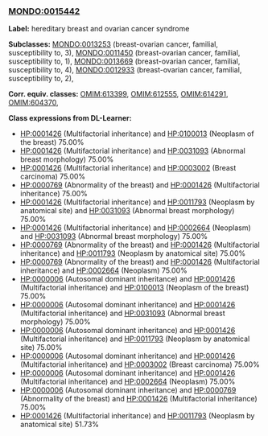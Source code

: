 
### [MONDO:0015442](http://purl.obolibrary.org/obo/MONDO_0015442)
**Label:** hereditary breast and ovarian cancer syndrome

**Subclasses:** [MONDO:0013253](http://purl.obolibrary.org/obo/MONDO_0013253) (breast-ovarian cancer, familial, susceptibility to, 3), [MONDO:0011450](http://purl.obolibrary.org/obo/MONDO_0011450) (breast-ovarian cancer, familial, susceptibility to, 1), [MONDO:0013669](http://purl.obolibrary.org/obo/MONDO_0013669) (breast-ovarian cancer, familial, susceptibility to, 4), [MONDO:0012933](http://purl.obolibrary.org/obo/MONDO_0012933) (breast-ovarian cancer, familial, susceptibility to, 2), 

**Corr. equiv. classes:** [OMIM:613399](http://purl.obolibrary.org/obo/OMIM_613399), [OMIM:612555](http://purl.obolibrary.org/obo/OMIM_612555), [OMIM:614291](http://purl.obolibrary.org/obo/OMIM_614291), [OMIM:604370](http://purl.obolibrary.org/obo/OMIM_604370), 

**Class expressions from DL-Learner:**

- [HP:0001426](http://purl.obolibrary.org/obo/HP_0001426) (Multifactorial inheritance) and [HP:0100013](http://purl.obolibrary.org/obo/HP_0100013) (Neoplasm of the breast) 75.00%
- [HP:0001426](http://purl.obolibrary.org/obo/HP_0001426) (Multifactorial inheritance) and [HP:0031093](http://purl.obolibrary.org/obo/HP_0031093) (Abnormal breast morphology) 75.00%
- [HP:0001426](http://purl.obolibrary.org/obo/HP_0001426) (Multifactorial inheritance) and [HP:0003002](http://purl.obolibrary.org/obo/HP_0003002) (Breast carcinoma) 75.00%
- [HP:0000769](http://purl.obolibrary.org/obo/HP_0000769) (Abnormality of the breast) and [HP:0001426](http://purl.obolibrary.org/obo/HP_0001426) (Multifactorial inheritance) 75.00%
- [HP:0001426](http://purl.obolibrary.org/obo/HP_0001426) (Multifactorial inheritance) and [HP:0011793](http://purl.obolibrary.org/obo/HP_0011793) (Neoplasm by anatomical site) and [HP:0031093](http://purl.obolibrary.org/obo/HP_0031093) (Abnormal breast morphology) 75.00%
- [HP:0001426](http://purl.obolibrary.org/obo/HP_0001426) (Multifactorial inheritance) and [HP:0002664](http://purl.obolibrary.org/obo/HP_0002664) (Neoplasm) and [HP:0031093](http://purl.obolibrary.org/obo/HP_0031093) (Abnormal breast morphology) 75.00%
- [HP:0000769](http://purl.obolibrary.org/obo/HP_0000769) (Abnormality of the breast) and [HP:0001426](http://purl.obolibrary.org/obo/HP_0001426) (Multifactorial inheritance) and [HP:0011793](http://purl.obolibrary.org/obo/HP_0011793) (Neoplasm by anatomical site) 75.00%
- [HP:0000769](http://purl.obolibrary.org/obo/HP_0000769) (Abnormality of the breast) and [HP:0001426](http://purl.obolibrary.org/obo/HP_0001426) (Multifactorial inheritance) and [HP:0002664](http://purl.obolibrary.org/obo/HP_0002664) (Neoplasm) 75.00%
- [HP:0000006](http://purl.obolibrary.org/obo/HP_0000006) (Autosomal dominant inheritance) and [HP:0001426](http://purl.obolibrary.org/obo/HP_0001426) (Multifactorial inheritance) and [HP:0100013](http://purl.obolibrary.org/obo/HP_0100013) (Neoplasm of the breast) 75.00%
- [HP:0000006](http://purl.obolibrary.org/obo/HP_0000006) (Autosomal dominant inheritance) and [HP:0001426](http://purl.obolibrary.org/obo/HP_0001426) (Multifactorial inheritance) and [HP:0031093](http://purl.obolibrary.org/obo/HP_0031093) (Abnormal breast morphology) 75.00%
- [HP:0000006](http://purl.obolibrary.org/obo/HP_0000006) (Autosomal dominant inheritance) and [HP:0001426](http://purl.obolibrary.org/obo/HP_0001426) (Multifactorial inheritance) and [HP:0011793](http://purl.obolibrary.org/obo/HP_0011793) (Neoplasm by anatomical site) 75.00%
- [HP:0000006](http://purl.obolibrary.org/obo/HP_0000006) (Autosomal dominant inheritance) and [HP:0001426](http://purl.obolibrary.org/obo/HP_0001426) (Multifactorial inheritance) and [HP:0003002](http://purl.obolibrary.org/obo/HP_0003002) (Breast carcinoma) 75.00%
- [HP:0000006](http://purl.obolibrary.org/obo/HP_0000006) (Autosomal dominant inheritance) and [HP:0001426](http://purl.obolibrary.org/obo/HP_0001426) (Multifactorial inheritance) and [HP:0002664](http://purl.obolibrary.org/obo/HP_0002664) (Neoplasm) 75.00%
- [HP:0000006](http://purl.obolibrary.org/obo/HP_0000006) (Autosomal dominant inheritance) and [HP:0000769](http://purl.obolibrary.org/obo/HP_0000769) (Abnormality of the breast) and [HP:0001426](http://purl.obolibrary.org/obo/HP_0001426) (Multifactorial inheritance) 75.00%
- [HP:0001426](http://purl.obolibrary.org/obo/HP_0001426) (Multifactorial inheritance) and [HP:0011793](http://purl.obolibrary.org/obo/HP_0011793) (Neoplasm by anatomical site) 51.73%


